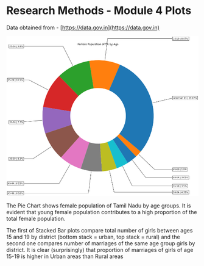 # Research Methods - Module 4 Plots
Data obtained from - [https://data.gov.in](https://data.gov.in)

![Pie Chart](/Pie_Chart_women_population_by_age.png)

The Pie Chart shows female population of Tamil Nadu by age groups. It is evident that young female population contributes to a high proportion of the total female population.

The first of Stacked Bar plots compare total number of girls between ages 15 and 19 by district (bottom stack = urban, top stack = rural) and the second one compares number of marriages of the same age group girls by district. It is clear (surprisingly) that proportion of marriages of girls of age 15-19 is higher in Urban areas than Rural areas
